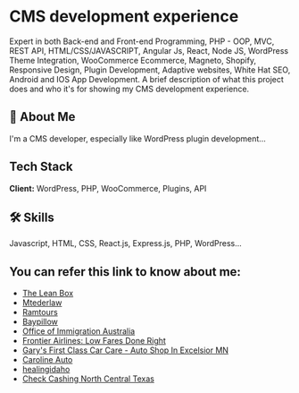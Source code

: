 
# CMS development experience

Expert in both Back-end and Front-end Programming, PHP - OOP, MVC, REST API, HTML/CSS/JAVASCRIPT, Angular Js, React, Node JS, WordPress Theme Integration, WooCommerce Ecommerce, Magneto, Shopify, Responsive Design, Plugin Development, Adaptive websites, White Hat SEO, Android and IOS App Development.
A brief description of what this project does and who it's for showing my CMS development experience.


## 🚀 About Me
I'm a CMS developer, especially like WordPress plugin development...


## Tech Stack

**Client:** WordPress, PHP, WooCommerce, Plugins, API


## 🛠 Skills
Javascript, HTML, CSS, React.js, Express.js, PHP, WordPress...


## You can refer this link to know about me:

 - [The Lean Box](https://theleanbox.com/)
 - [Mtederlaw](http://www.mtelderlaw.com/)
 - [Ramtours](https://www.ramtours.com/)
 - [Baypillow](https://www.baypillow.com/)
 - [Office of Immigration Australia](https://www.immigrationsaustralia.com.au/)
 - [Frontier Airlines: Low Fares Done Right](http://flyfrontier.com.au)
 - [Gary's First Class Car Care - Auto Shop In Excelsior MN](http://www.garysfccc.com/)
 - [Caroline Auto](http://carolineauto.net/)
 - [healingidaho](http://www.healingidaho.com/)
 - [Check Cashing North Central Texas](http://cliffscheckcashing.com/)
